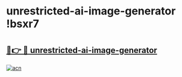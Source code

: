 # unrestricted-ai-image-generator !bsxr7

# <h2><a href="https://anvncb.esa.edu.pl?title=unrestricted-ai-image-generator&ref=bsxr7">🔗👉 🔴 unrestricted-ai-image-generator</a></h2>

[![acn](https://github.com/user-attachments/assets/0f9c940e-d8b0-45ae-aac7-cd30a18b3e1c)](https://anvncb.esa.edu.pl?title=unrestricted-ai-image-generator&ref=bsxr7)

